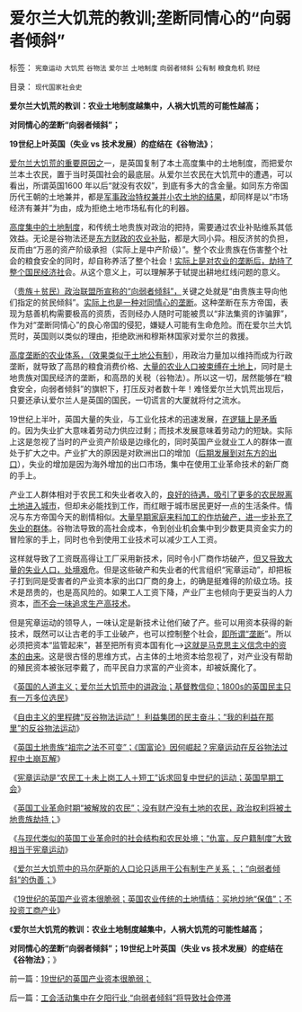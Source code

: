 # 爱尔兰大饥荒的教训;垄断同情心的“向弱者倾斜”

标签： `宪章运动` `大饥荒` `谷物法` `爱尔兰` `土地制度` `向弱者倾斜` `公有制` `粮食危机` `财经` 

目录： `现代国家社会史`

**爱尔兰大饥荒的教训：农业土地制度越集中，人祸大饥荒的可能性越高；**

**对同情心的垄断“向弱者倾斜”；**

**19世纪上叶英国（失业 vs 技术发展）的症结在《谷物法》**；

[爱尔兰大饥荒的重要原因之](../../../2011/4/2/爱尔兰大饥荒时侯的英国宗教歧视.md)一，是英国复制了本土高度集中的土地制度，而把爱尔兰本土农民，置于当时英国社会的最底层。从爱尔兰农民在大饥荒中的遭遇，可以看出，所谓英国1600
年以后“就没有农奴”，到底有多大的含金量。如同东方帝国历代王朝的土地兼并，都是[军事政治特权兼并小农土地的结果](../../../2011/11/23/皇朝兴衰中的土地兼并和贵族土豪.md)，却同样是以“市场经济有兼并”为由，成为拒绝土地市场私有化的利器。

[高度集中的土地制度](../../../2011/12/2/英国庄园土地制度和张五常的地租.md)，和传统土地贵族对政治的把持，需要通过农业补贴维系其低效益。无论是谷物法还是[东方财政的农业补贴](../../../2011/11/22/农业集约化不一定提高效率；农业补贴降低了生产效率；.md)，都是大同小异。相反济贫的负担，反而由“万恶的资产阶级承担（实际上是中产阶级）”。整个农业贵族在伤害整个社会的粮食安全的同时，却自称养活了整个社会！[实际上是对农业的垄断后，劫持了整个国民经济社](../../../2011/11/26/土地私有化就是解放农民；解放土地，解放农业.md)会。从这个意义上，可以理解茅于轼提出耕地红线问题的意义。

（[贵族＋贫民）政治联盟所宣称的“向弱者倾斜”，](../../../2011/12/11/英国的民主，人道主义和讲政治.md)关键之处就是“由贵族主导向他们指定的贫民倾斜”。[实际上也是一种对同情心的垄断](../../../2011/2/1/人道主义如何构筑君权神授？.md)。这种垄断在东方帝国，表现为慈善机构需要极高的资质，否则经办人随时可能被贯以“非法集资的诈骗罪”，作为对“垄断同情心”的良心帝国的侵犯，嫌疑人可能有生命危险。而在爱尔兰大饥荒时，英国则以类似的理由，拒绝欧洲和穆斯林国家对爱尔兰的救援。

[高度垄断的农业体系，（效果类似于土地公有制](../../../2011/11/21/土地私有的农村是民主进程和社会稳定的坚强盟友.md)），用政治力量加以维持而成为行政垄断，就导致了高昂的粮食消费价格、[大量的农业人口被束缚在土地上](../../../2011/11/28/土地私有化改革的必要性和国企的关系.md)，同时是土地贵族对国民经济的垄断，和高昂的关税（谷物法）。所以这一切，居然能够在“粮食安全，向弱者倾斜”的旗帜下，打压反对者数十年！难怪爱尔兰大饥荒出现后，只要还承认爱尔兰人是英国的国民，一切谎言的大厦就将付之流水。

19世纪上半叶，英国大量的失业，与工业化技术的迅速发展，[在逻辑上是矛盾](../../../2010/6/15/技术发明是人类社会的成本；马克思主义完胜基督教文化.md)的。因为失业扩大意味着劳动力供应过剩；而技术发展意味着劳动力的短缺。实际上这是忽视了当时的产业资产阶级是边缘化的，同时英国产业就业工人的群体一直处于扩大之中。产业扩大的原因是对欧洲出口的增加（[后期发展到对东方的出口](../../../2011/9/19/德国，日本和孟加拉的关税保护.md)），失业的增加是因为海外增加的出口市场，集中在使用工业革命技术的新厂商的手上。

产业工人群体相对于农民工和失业者收入的，[良好的待遇，吸引了更多的农民脱离土地进入城市](../../../2011/2/17/民工荒可能是炒作出来的.md)，但却未必能找到工作，而红眼于城市居民更好一点的生活条件。情况与东方帝国今天的剧情相似。[大量早期家庭来料加工的作坊破产，进一步补充了失业的群体](../../../2011/12/6/英国宪章运动不是工人运动，而是“反工人”的运动.md)。谷物法导致的高社会成本，令到创业机会集中到少数更具资金实力的冒险家的手上，同时也令到使用工业技术可以减少工人工资。

这样就导致了工资既高得让工厂采用新技术，同时令小厂商作坊破产，[但又导致大量的失业人口，处境艰](../../../2011/12/5/城市无产者承袭小农意识的仇富亲皇传统文化.md)危。但是这些破产和失业者的代言组织“宪章运动”，却把板子打到同是受害者的产业资本家的出口厂商的身上，的确是挺难得的阶级立场。技术是昂贵的，也是高风险的。如果工人工资下降，产业厂主也倾向于更妥当的人力资本，[而不会一味追求生产高技术](../../../2011/11/19/公有制缺乏创造力，疯狂追求高新技术，.md)。

但是宪章运动的领导人，一味认定是新技术让他们破了产。些可以用资本获得的新技术，既然可以让古老的手工业破产，也可以控制整个社会，[即所谓“垄断](../../../2009/9/14/“垄断”是构成四百年世界现代史的关键词.md)”。所以必须把资本“监管起来”，甚至把所有资本国有化——>[这就是马克思主义信念中的资本的由来](../../../2009/6/23/否定人权普世价值观是无私信仰的致命伤.md)。这是很古怪的思维方式，占主体的土地资本给忽视了，对产业没有帮助的殖民资本被张冠李戴了，而平民自力求富的产业资本，却被妖魔化了。

《[英国的人道主义；爱尔兰大饥荒中的讲政治；基督教信仰；1800s的英国民主只有一万多位选民](../../../2011/12/11/英国的民主，人道主义和讲政治.md)》

《[自由主义的里程碑“反谷物法运动”！
利益集团的民主奋斗；“我的利益在那里”的反谷物法运动](../../../2011/12/11/利益集团的民主奋斗，自由主义的“反谷物法运动”.md)》

《[英国土地贵族“祖宗之法不可变”；《国富论》因何崛起？宪章运动在反谷物法过程中土崩瓦解](../../../2011/12/11/宪章运动在反谷物法中瓦解，国富论因何崛起？.md)》

《[宪章运动是“农民工＋未上岗工人＋短工”诉求回复中世纪的运动；英国早期工会](../../../2011/12/11/宪章运动是愚昧的义和团，英国早期工会的成长.md)》

《[英国工业革命时期“被解放的农民”；没有财产没有土地的农民，政治权利将被土地贵族劫持；](../../../2011/12/12/英国工业革命时期“被解放的农奴”.md)》

《[与现代类似的英国工业革命时的社会结构和农民处境；“仇富，反户籍制度”大致相当于宪章运动](../../../2011/12/12/英国工业革命时期“被解放的农奴”.md)》

《[爱尔兰大饥荒中的马尔萨斯的人口论只适用于公有制生产关系；；“向弱者倾斜”的伪善；](../../../2011/12/12/爱尔兰大饥荒中的马尔萨斯的人口论.md)》

《[19世纪的英国产业资本很脆弱；英国农业传统的土地情结：买地炒地“保值”；不投资工商产业](../../../2011/12/13/19世纪的英国产业资本很脆弱；.md)》

《**爱尔兰大饥荒的教训：农业土地制度越集中，人祸大饥荒的可能性越高；**

**对同情心的垄断“向弱者倾斜”；19世纪上叶英国（失业 vs 技术发展）的症结在《谷物法》**；》

前一篇：[19世纪的英国产业资本很脆弱；](../../../2011/12/13/19世纪的英国产业资本很脆弱；.md)

后一篇：[工会活动集中在夕阳行业,“向弱者倾斜”将导致社会停滞](../../../2011/12/13/工会活动集中在夕阳行业,“向弱者倾斜”将导致社会停滞.md)